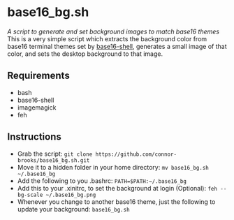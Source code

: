 # base16_bg.sh
*A script to generate and set background images to match base16 themes*
This is a very simple script which extracts the background color from base16 terminal themes set by [base16-shell](https://github.com/chriskempson/base16-shell), generates a small image of that color, and sets the desktop background to that image.

## Requirements
* bash
* base16-shell
* imagemagick
* feh
## Instructions 
* Grab the script:
`git clone https://github.com/connor-brooks/base16_bg.sh.git`
* Move it to a hidden folder in your home directory:
`mv base16_bg.sh ~/.base16_bg`
* Add the following to you .bashrc:
`PATH=$PATH:~/.base16_bg`
* Add this to your .xinitrc, to set the background at login (Optional):
`feh --bg-scale ~/.base16_bg.png`
* Whenever you change to another base16 theme, just the following to update your background: 
`base16_bg.sh`


